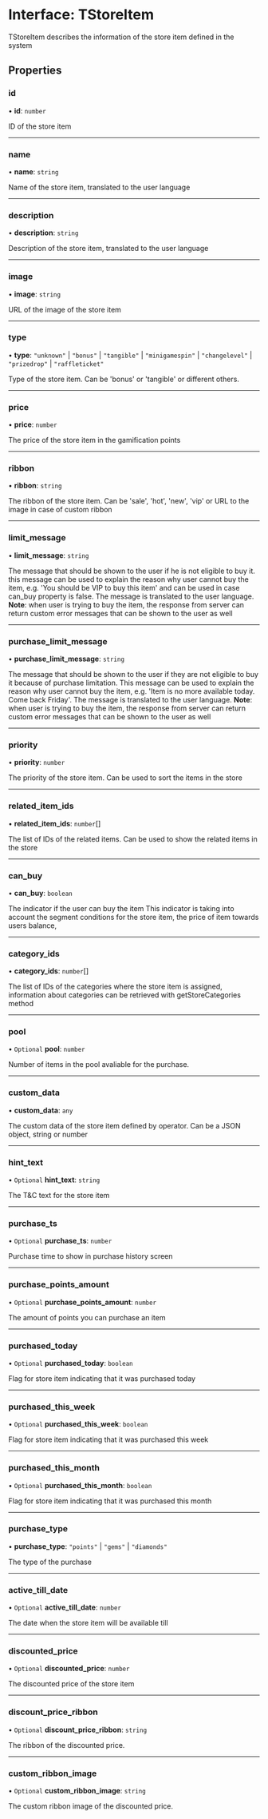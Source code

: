# Interface: TStoreItem

TStoreItem describes the information of the store item defined in the system

## Properties

### id

• **id**: `number`

ID of the store item

___

### name

• **name**: `string`

Name of the store item, translated to the user language

___

### description

• **description**: `string`

Description of the store item, translated to the user language

___

### image

• **image**: `string`

URL of the image of the store item

___

### type

• **type**: ``"unknown"`` \| ``"bonus"`` \| ``"tangible"`` \| ``"minigamespin"`` \| ``"changelevel"`` \| ``"prizedrop"`` \| ``"raffleticket"``

Type of the store item. Can be 'bonus' or 'tangible' or different others.

___

### price

• **price**: `number`

The price of the store item in the gamification points

___

### ribbon

• **ribbon**: `string`

The ribbon of the store item. Can be 'sale', 'hot', 'new', 'vip' or URL to the image in case of custom ribbon

___

### limit\_message

• **limit\_message**: `string`

The message that should be shown to the user if he is not eligible to buy it. this message can be used to explain the reason why user cannot buy the item, e.g. 'You should be VIP to buy this item' and can be used in case can_buy property is false.
   The message is translated to the user language.
   **Note**: when user is trying to buy the item, the response from server can return custom error messages that can be shown to the user as well

___

### purchase\_limit\_message

• **purchase\_limit\_message**: `string`

The message that should be shown to the user if they are not eligible to buy it because of purchase limitation. This message can be used to explain the reason why user cannot buy the item, e.g. 'Item is no more available today. Come back Friday'.
The message is translated to the user language.
**Note**: when user is trying to buy the item, the response from server can return custom error messages that can be shown to the user as well

___

### priority

• **priority**: `number`

The priority of the store item. Can be used to sort the items in the store

___

### related\_item\_ids

• **related\_item\_ids**: `number`[]

The list of IDs of the related items. Can be used to show the related items in the store

___

### can\_buy

• **can\_buy**: `boolean`

The indicator if the user can buy the item
 This indicator is taking into account the segment conditions for the store item, the price of item towards users balance,

___

### category\_ids

• **category\_ids**: `number`[]

The list of IDs of the categories where the store item is assigned, information about categories can be retrieved with getStoreCategories method

___

### pool

• `Optional` **pool**: `number`

Number of items in the pool avaliable for the purchase.

___

### custom\_data

• **custom\_data**: `any`

The custom data of the store item defined by operator. Can be a JSON object, string or number

___

### hint\_text

• `Optional` **hint\_text**: `string`

The T&C text for the store item

___

### purchase\_ts

• `Optional` **purchase\_ts**: `number`

Purchase time to show in purchase history screen

___

### purchase\_points\_amount

• `Optional` **purchase\_points\_amount**: `number`

The amount of points you can purchase an item

___

### purchased\_today

• `Optional` **purchased\_today**: `boolean`

Flag for store item indicating that it was purchased today

___

### purchased\_this\_week

• `Optional` **purchased\_this\_week**: `boolean`

Flag for store item indicating that it was purchased this week

___

### purchased\_this\_month

• `Optional` **purchased\_this\_month**: `boolean`

Flag for store item indicating that it was purchased this month

___

### purchase\_type

• **purchase\_type**: ``"points"`` \| ``"gems"`` \| ``"diamonds"``

The type of the purchase

___

### active\_till\_date

• `Optional` **active\_till\_date**: `number`

The date when the store item will be available till

___

### discounted\_price

• `Optional` **discounted\_price**: `number`

The discounted price of the store item

___

### discount\_price\_ribbon

• `Optional` **discount\_price\_ribbon**: `string`

The ribbon of the discounted price.

___

### custom\_ribbon\_image

• `Optional` **custom\_ribbon\_image**: `string`

The custom ribbon image of the discounted price.
